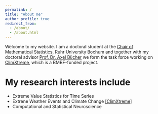 ```yaml
---
permalink: /
title: "About me"
author_profile: true
redirect_from: 
  - /about/
  - /about.html
---
```


Welcome to my website. I am a doctoral student at the [Chair of Mathematical Statistics](https://math.ruhr-uni-bochum.de/en/faculty/professorships/stochastics/group-buecher/), Ruhr University Bochum and together with my doctoral advisor [Prof. Dr. Axel Bücher](https://math.ruhr-uni-bochum.de/en/faculty/professorships/stochastics/group-buecher/staff/axel-buecher/) we form the task force working on [ClimXtreme](https://www.climxtreme.de/), which is a BMBF-funded project.

My research interests include
=============================

- Extreme Value Statistics for Time Series 
- Extrene Weather Events and Climate Change [[ClimXtreme]](https://www.climxtreme.de/)
- Computational and Statistical Neuroscience